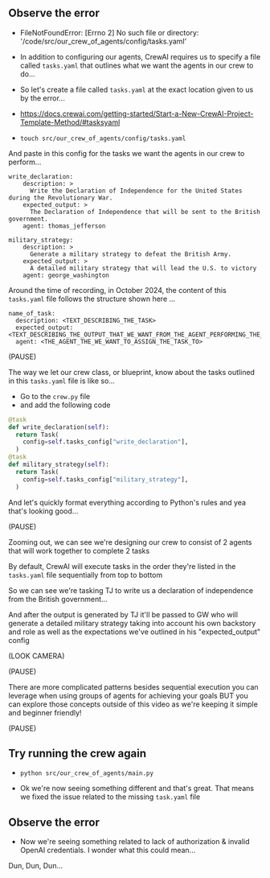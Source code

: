 ## Observe the error

- FileNotFoundError: [Errno 2] No such file or directory: '/code/src/our_crew_of_agents/config/tasks.yaml'

- In addition to configuring our agents, CrewAI requires us to specify a file called `tasks.yaml` that outlines what we want the agents in our crew to do...

- So let's create a file called `tasks.yaml` at the exact location given to us by the error...

- https://docs.crewai.com/getting-started/Start-a-New-CrewAI-Project-Template-Method/#tasksyaml
- `touch src/our_crew_of_agents/config/tasks.yaml`

And paste in this config for the tasks we want the agents in our crew to perform...

```
write_declaration:
    description: >
      Write the Declaration of Independence for the United States during the Revolutionary War.
    expected_output: >
      The Declaration of Independence that will be sent to the British government.
    agent: thomas_jefferson

military_strategy:
    description: >
      Generate a military strategy to defeat the British Army.
    expected_output: >
      A detailed military strategy that will lead the U.S. to victory
    agent: george_washington
```

Around the time of recording, in October 2024, the content of this `tasks.yaml` file follows the structure shown here ...

```
name_of_task:
  description: <TEXT_DESCRIBING_THE_TASK>
  expected_output: <TEXT_DESCRIBING_THE_OUTPUT_THAT_WE_WANT_FROM_THE_AGENT_PERFORMING_THE_TASK>
  agent: <THE_AGENT_THE_WE_WANT_TO_ASSIGN_THE_TASK_TO>
```

(PAUSE)

The way we let our crew class, or blueprint, know about the tasks outlined in this `tasks.yaml` file is like so...

- Go to the `crew.py` file
- and add the following code

```.py
@task
def write_declaration(self):
  return Task(
    config=self.tasks_config["write_declaration"],
  )
@task
def military_strategy(self):
  return Task(
    config=self.tasks_config["military_strategy"],
  )
```

And let's quickly format everything according to Python's rules and yea that's looking good...

(PAUSE)

Zooming out, we can see we're designing our crew to consist of 2 agents that will work together to complete 2 tasks

By default, CrewAI will execute tasks in the order they're listed in the `tasks.yaml` file sequentially from top to bottom

So we can see we're tasking TJ to write us a declaration of independence from the British government...

And after the output is generated by TJ it'll be passed to GW who will generate a detailed military strategy taking into account his own backstory and role as well as the expectations we've outlined in his "expected_output" config

(LOOK CAMERA)

(PAUSE)

There are more complicated patterns besides sequential execution you can leverage when using groups of agents for achieving your goals BUT you can explore those concepts outside of this video as we're keeping it simple and beginner friendly!

(PAUSE)

## Try running the crew again

- `python src/our_crew_of_agents/main.py`

- Ok we're now seeing something different and that's great. That means we fixed the issue related to the missing `task.yaml` file

## Observe the error

- Now we're seeing something related to lack of authorization & invalid OpenAI credentials. I wonder what this could mean...

Dun, Dun, Dun... 